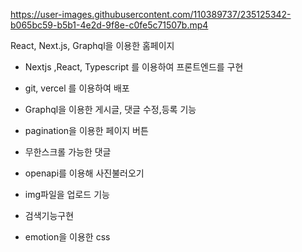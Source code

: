 

https://user-images.githubusercontent.com/110389737/235125342-b065bc59-b5b1-4e2d-9f8e-c0fe5c71507b.mp4

 React, Next.js, Graphql을 이용한 홈페이지
       
- Nextjs ,React, Typescript 를 이용하여 프론트엔드를 구현
- git, vercel 를 이용하여 배포
	
- Graphql을 이용한 게시글, 댓글 수정,등록 기능
- pagination을 이용한 페이지 버튼
- 무한스크롤 가능한 댓글
- openapi를 이용해 사진불러오기
- img파일을 업로드 기능
- 검색기능구현
- emotion을 이용한 css
